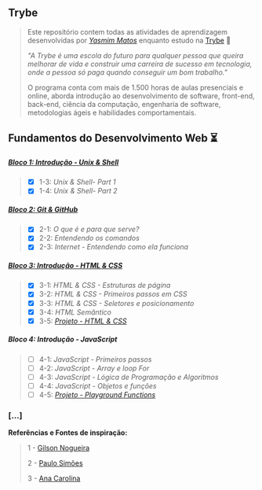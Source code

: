 ## Trybe

>Este repositório contem todas as atividades de aprendizagem desenvolvidas por _[Yasmim Matos](https://www.linkedin.com/in/yasmimmatos)_ enquanto estudo na [Trybe](https://www.betrybe.com/) :rocket:
>
>_"A Trybe é uma escola do futuro para qualquer pessoa que queira melhorar de vida e construir uma carreira de sucesso em tecnologia, onde a pessoa só paga quando conseguir um bom trabalho."_
>
>O programa conta com mais de 1.500 horas de aulas presenciais e online, aborda introdução ao desenvolvimento de software, front-end, back-end, ciência da computação, engenharia de software, metodologias ágeis e habilidades comportamentais.

## Fundamentos do Desenvolvimento Web :hourglass_flowing_sand:

##### [Bloco 1: Introdução - Unix & Shell](https://github.com/Yasmim-Matos/trybe-exercicios/tree/main/MODULO1-FUNDAMENTOS/bloco1_unix-%26-bash)

>- [X] 1-3: _Unix & Shell- Part 1_
>- [X] 1-4: _Unix & Shell- Part 2_

##### [Bloco 2: Git & GitHub](https://github.com/Yasmim-Matos/trybe-exercicios/tree/main/MODULO1-FUNDAMENTOS/bloco2_git-github-e-internet/dia2.1_2.2_2.3)

>- [X] 2-1: _O que é e para que serve?_
>- [X] 2-2: _Entendendo os comandos_
>- [X] 2-3: _Internet - Entendendo como ela funciona_

##### [Bloco 3: Introdução - HTML & CSS](https://github.com/Yasmim-Matos/trybe-exercicios/tree/main/MODULO1-FUNDAMENTOS/bloco3_html-css-estruturas-de-pagina)

>- [X] 3-1: _HTML & CSS - Estruturas de página_
>- [X] 3-2: _HTML & CSS - Primeiros passos em CSS_
>- [X] 3-3: _HTML & CSS - Seletores e posicionamento_
>- [X] 3-4: _HTML Semântico_
>- [X] 3-5: _[Projeto - HTML & CSS]()_

##### Bloco 4: Introdução - JavaScript

>- [ ] 4-1: _JavaScript - Primeiros passos_
>- [ ] 4-2: _JavaScript - Array e loop For_
>- [ ] 4-3: _JavaScript - Lógica de Programação e Algoritmos_
>- [ ] 4-4: _JavaScript - Objetos e funções_
>- [ ] 4-5: _[Projeto - Playground Functions]()_

### [...]

**Referências e Fontes de inspiração:**

>1 - [Gilson Nogueira](https://github.com/engnogueira)
>
>2 - [Paulo Simões](https://github.com/paulohbsimoes)
>
>3 - [Ana Carolina](https://github.com/gomesanac)
